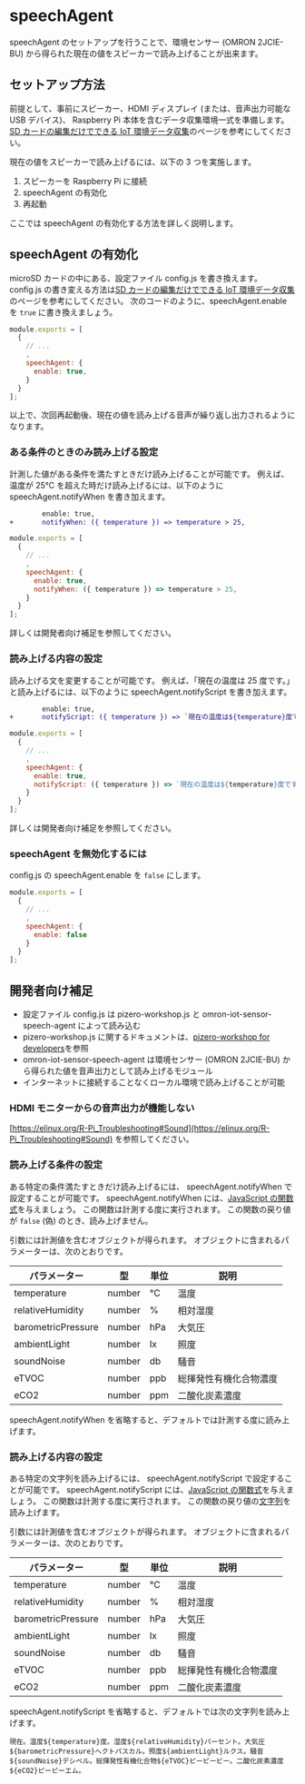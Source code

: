 # speechAgent

speechAgent のセットアップを行うことで、環境センサー (OMRON 2JCIE-BU) から得られた現在の値をスピーカーで読み上げることが出来ます。

## セットアップ方法

前提として、事前にスピーカー、HDMI ディスプレイ (または、音声出力可能な USB デバイス)、 Raspberry Pi 本体を含むデータ収集環境一式を準備します。
[SD カードの編集だけでできる IoT 環境データ収集](../Workshop)のページを参考にしてください。

現在の値をスピーカーで読み上げるには、以下の 3 つを実施します。

1. スピーカーを Raspberry Pi に接続
2. speechAgent の有効化
3. 再起動

ここでは speechAgent の有効化する方法を詳しく説明します。

## speechAgent の有効化

microSD カードの中にある、設定ファイル config.js を書き換えます。
config.js の書き変える方法は[SD カードの編集だけでできる IoT 環境データ収集](../Workshop)のページを参考にしてください。
次のコードのように、speechAgent.enable を `true` に書き換えましょう。

```js
module.exports = [
  {
    // ...
    ,
    speechAgent: {
      enable: true,
    }
  }
];
```

以上で、次回再起動後、現在の値を読み上げる音声が繰り返し出力されるようになります。

### ある条件のときのみ読み上げる設定

計測した値がある条件を満たすときだけ読み上げることが可能です。
例えば、温度が 25℃ を超えた時だけ読み上げるには、以下のように speechAgent.notifyWhen を書き加えます。

```diff
        enable: true,
+       notifyWhen: ({ temperature }) => temperature > 25,
```

```js
module.exports = [
  {
    // ...
    ,
    speechAgent: {
      enable: true,
      notifyWhen: ({ temperature }) => temperature > 25,
    }
  }
];
```

詳しくは開発者向け補足を参照してください。

### 読み上げる内容の設定

読み上げる文を変更することが可能です。
例えば、「現在の温度は 25 度です。」と読み上げるには、以下のように speechAgent.notifyScript を書き加えます。

```diff
        enable: true,
+       notifyScript: ({ temperature }) => `現在の温度は${temperature}度です。`,
```

```js
module.exports = [
  {
    // ...
    ,
    speechAgent: {
      enable: true,
      notifyScript: ({ temperature }) => `現在の温度は${temperature}度です。`,
    }
  }
];
```

詳しくは開発者向け補足を参照してください。

### speechAgent を無効化するには

config.js の speechAgent.enable を `false` にします。

```js
module.exports = [
  {
    // ...
    ,
    speechAgent: {
      enable: false
    }
  }
];
```

## 開発者向け補足

- 設定ファイル config.js は pizero-workshop.js と omron-iot-sensor-speech-agent によって読み込む
- pizero-workshop.js に関するドキュメントは、[pizero-workshop for developers](pizero-workshopForDevelopers)を参照
- omron-iot-sensor-speech-agent は環境センサー (OMRON 2JCIE-BU) から得られた値を音声出力として読み上げるモジュール
- インターネットに接続することなくローカル環境で読み上げることが可能

### HDMI モニターからの音声出力が機能しない

[https://elinux.org/R-Pi_Troubleshooting#Sound](https://elinux.org/R-Pi_Troubleshooting#Sound) を参照してください。

### 読み上げる条件の設定

ある特定の条件満たすときだけ読み上げるには、 speechAgent.notifyWhen で設定することが可能です。
speechAgent.notifyWhen には、[JavaScript の関数式](https://developer.mozilla.org/ja/docs/Web/JavaScript/Reference/Functions/Arrow_functions)を与えましょう。
この関数は計測する度に実行されます。
この関数の戻り値が `false` (偽) のとき、読み上げません。

引数には計測値を含むオブジェクトが得られます。
オブジェクトに含まれるパラメーターは、次のとおりです。

| パラメーター       | 型     | 単位 | 説明                   |
| ------------------ | ------ | ---- | ---------------------- |
| temperature        | number | ℃    | 温度                   |
| relativeHumidity   | number | %    | 相対湿度               |
| barometricPressure | number | hPa  | 大気圧                 |
| ambientLight       | number | lx   | 照度                   |
| soundNoise         | number | db   | 騒音                   |
| eTVOC              | number | ppb  | 総揮発性有機化合物濃度 |
| eCO2               | number | ppm  | 二酸化炭素濃度         |

speechAgent.notifyWhen を省略すると、デフォルトでは計測する度に読み上げます。

### 読み上げる内容の設定

ある特定の文字列を読み上げるには、 speechAgent.notifyScript で設定することが可能です。
speechAgent.notifyScript には、[JavaScript の関数式](https://developer.mozilla.org/ja/docs/Web/JavaScript/Reference/Functions/Arrow_functions)を与えましょう。
この関数は計測する度に実行されます。
この関数の戻り値の[文字列](https://developer.mozilla.org/ja/docs/Web/JavaScript/Reference/template_strings)を読み上げます。

引数には計測値を含むオブジェクトが得られます。
オブジェクトに含まれるパラメーターは、次のとおりです。

| パラメーター       | 型     | 単位 | 説明                   |
| ------------------ | ------ | ---- | ---------------------- |
| temperature        | number | ℃    | 温度                   |
| relativeHumidity   | number | %    | 相対湿度               |
| barometricPressure | number | hPa  | 大気圧                 |
| ambientLight       | number | lx   | 照度                   |
| soundNoise         | number | db   | 騒音                   |
| eTVOC              | number | ppb  | 総揮発性有機化合物濃度 |
| eCO2               | number | ppm  | 二酸化炭素濃度         |

speechAgent.notifyScript を省略すると、デフォルトでは次の文字列を読み上げます。

`現在。温度${temperature}度。湿度${relativeHumidity}パーセント。大気圧${barometricPressure}ヘクトパスカル。照度${ambientLight}ルクス。騒音${soundNoise}デシベル。総揮発性有機化合物${eTVOC}ピーピービー。二酸化炭素濃度${eCO2}ピーピーエム。`
